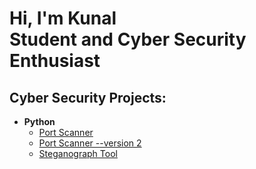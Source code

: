 <h1>Hi, I'm Kunal <br/><a>Student</a> and <a> Cyber Security Enthusiast</a>

<h2>Cyber Security Projects:</h2>

- <b>Python</b>
  - [Port Scanner](https://github.com/KunalWalavalkar/port-scanner)
  - [Port Scanner --version 2](https://github.com/KunalWalavalkar/port-scanner-v2)
  - [Steganograph Tool](https://github.com/KunalWalavalkar/steganograph)


<!-- [twitter]: https://twitter.com/joshmadakor
[youtube]: https://www.youtube.com/c/joshmadakor
[instagram]: https://www.instagram.com/kunalxwalavalkar/
[linkedin]: https://linkedin.com/in/kunal-walavalkar-58528a216/
 -->
<!--
**kunalwalavalkar/kunalwalavalkar** is a ✨ _special_ ✨ repository because its `README.md` (this file) appears on your GitHub profile.

Here are some ideas to get you started:

- 🔭 I’m currently working on ...
- 🌱 I’m currently learning ...
- 👯 I’m looking to collaborate on ...
- 🤔 I’m looking for help with ...
- 💬 Ask me about ...
- 📫 How to reach me: ...
- 😄 Pronouns: ...
- ⚡ Fun fact: ...
-->
